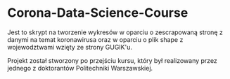 # Corona-Data-Science-Course


Jest to skrypt na tworzenie wykresów w oparciu o zescrapowaną stronę z danymi na temat koronawirusa oraz w oparciu o plik shape z wojewodztwami 
wzięty ze strony GUGIK'u.


Projekt został stworzony po przejściu kursu, który był realizowany przez jednego z doktorantów Politechniki Warszawskiej.
